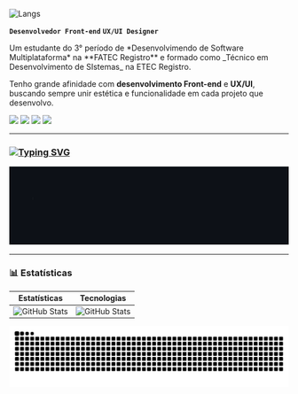 ![Langs](https://capsule-render.vercel.app/api?type=venom&color=0:E2000C,100:3858E9&height=200&section=header&text=Olá,%20Eu%20sou%20o%20JP!&fontSize=50&fontColor=ffffff)

**`Desenvolvedor Front-end`** **`UX/UI Designer`**


<div>
Um estudante do 3° período de *Desenvolvimendo de Software Multiplataforma* na **FATEC Registro** e formado como _Técnico em Desenvolvimento de SIstemas_ na ETEC Registro.

Tenho grande afinidade com **desenvolvimento Front-end** e **UX/UI**, buscando sempre unir estética e funcionalidade em cada projeto que desenvolvo. 
 




<a href="https://www.instagram.com/um_jotape/" target="_blank"> <img src="https://img.shields.io/badge/-Instagram-D20627?style=for-the-badge&logo=instagram&logoColor=white"></a>
<a href="https://discord.com/users/xotapeee" target="_blank"><img src="https://img.shields.io/badge/-Discord-A02161?style=for-the-badge&logo=discord&logoColor=white"></a>
<a href="mailto:joaopaulo.rustichelli@gmail.com" target="_blank"><img src="https://img.shields.io/badge/-Gmail-6142B2?style=for-the-badge&logo=gmail&logoColor=white"></a>
<a href="https://www.linkedin.com/in/joao-paulo-goreri-rustichelli-78301b232" target="_blank"><img src="https://img.shields.io/badge/-LinkedIn-4451D8?style=for-the-badge&logo=linkedin&logoColor=white"></a>

</div>


---


### [![Typing SVG](https://readme-typing-svg.herokuapp.com?font=Fira+Code&weight=600&duration=4000&pause=1000&color=DE3B7E&width=350&height=33&lines=%E2%9A%99%EF%B8%8FLinguagens+e+Tecnologias)](https://git.io/typing-svg)

![Gif de tecnologias](./images/teconogiasGif.gif)




---

### 📊 Estatísticas

<!-- Usando tabela para colocar as divs lado a lado -->

| Estatísticas | Tecnologias |
|--------------|-------------|
| ![GitHub Stats](https://github-readme-stats.vercel.app/api?username=joao1paulo&theme=radical&show_icons=true&locale=en) | ![GitHub Stats](https://github-readme-stats.vercel.app/api/top-langs/?username=Joao1paulo&theme=radical&layout=compact&custom_title=Tecnologias&langs_count=9) |




<img src="https://raw.githubusercontent.com/Joao1paulo/Joao1paulo/output/snake.svg" alt="Snake animation"/>
 
